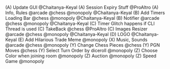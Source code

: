 (A) Update GUI @Chaitanya-Keyal
(A) Session Expiry Stuff @ProAltro
(A) Info, Rules @arcade @chess @monopoly @Chaitanya-Keyal
(B) Add Timers Loading Bar @chess @monopoly @Chaitanya-Keyal
(B) Notifier @arcade @chess @monopoly @Chaitanya-Keyal
(C) Timer Glitch happens if CLI Thread is used
(C) TakeBack @chess @ProAltro
(C) Images Resizer @arcade @chess @monopoly @Chaitanya-Keyal
(D) LOGO @Chaitanya-Keyal
(E) Add Hilarious Trade Meme @monopoly
(X) Music, Sounds @arcade @chess @monopoly
(Y) Change Chess Pieces @chess
(Y) PGN Moves @chess
(Y) Select Turn Order by diceroll @monopoly
(Z) Choose Color when joining room @monopoly
(Z) Auction @monopoly
(Z) Speed Game @monopoly

